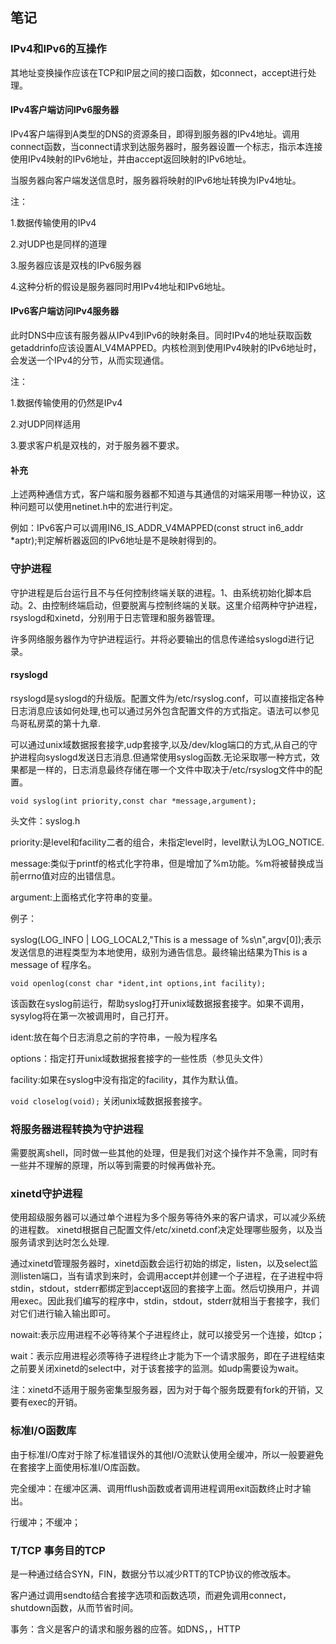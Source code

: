 ## 笔记

### IPv4和IPv6的互操作

其地址变换操作应该在TCP和IP层之间的接口函数，如connect，accept进行处理。

#### IPv4客户端访问IPv6服务器

IPv4客户端得到A类型的DNS的资源条目，即得到服务器的IPv4地址。调用connect函数，当connect请求到达服务器时，服务器设置一个标志，指示本连接使用IPv4映射的IPv6地址，并由accept返回映射的IPv6地址。

当服务器向客户端发送信息时，服务器将映射的IPv6地址转换为IPv4地址。

注：

1.数据传输使用的IPv4

2.对UDP也是同样的道理

3.服务器应该是双栈的IPv6服务器

4.这种分析的假设是服务器同时用IPv4地址和IPv6地址。

#### IPv6客户端访问IPv4服务器

此时DNS中应该有服务器从IPv4到IPv6的映射条目。同时IPv4的地址获取函数getaddrinfo应该设置AI_V4MAPPED。内核检测到使用IPv4映射的IPv6地址时，会发送一个IPv4的分节，从而实现通信。

注：

1.数据传输使用的仍然是IPv4

2.对UDP同样适用

3.要求客户机是双栈的，对于服务器不要求。

#### 补充

上述两种通信方式，客户端和服务器都不知道与其通信的对端采用哪一种协议，这种问题可以使用netinet.h中的宏进行判定。

例如：IPv6客户可以调用IN6_IS_ADDR_V4MAPPED(const struct in6_addr *aptr);判定解析器返回的IPv6地址是不是映射得到的。


### 守护进程

守护进程是后台运行且不与任何控制终端关联的进程。1、由系统初始化脚本启动。2、由控制终端启动，但要脱离与控制终端的关联。这里介绍两种守护进程，rsyslogd和xinetd，分别用于日志管理和服务器管理。

许多网络服务器作为守护进程运行。并将必要输出的信息传递给syslogd进行记录。

#### rsyslogd

rsyslogd是syslogd的升级版。配置文件为/etc/rsyslog.conf，可以直接指定各种日志消息应该如何处理,也可以通过另外包含配置文件的方式指定。语法可以参见鸟哥私房菜的第十九章.

可以通过unix域数据报套接字,udp套接字,以及/dev/klog端口的方式,从自己的守护进程向syslogd发送日志消息.但通常使用syslog函数.无论采取哪一种方式，效果都是一样的，日志消息最终存储在哪一个文件中取决于/etc/rsyslog文件中的配置。


`void syslog(int priority,const char *message,argument);`

头文件：syslog.h

priority:是level和facility二者的组合，未指定level时，level默认为LOG_NOTICE.

message:类似于printf的格式化字符串，但是增加了%m功能。%m将被替换成当前errno值对应的出错信息。

argument:上面格式化字符串的变量。

例子：

syslog(LOG_INFO | LOG_LOCAL2,"This is a message of %s\n",argv[0]);表示发送信息的进程类型为本地使用，级别为通告信息。最终输出结果为This is a message of 程序名。


`void openlog(const char *ident,int options,int facility);`

该函数在syslog前运行，帮助syslog打开unix域数据报套接字。如果不调用，sysylog将在第一次被调用时，自己打开。

ident:放在每个日志消息之前的字符串，一般为程序名

options：指定打开unix域数据报套接字的一些性质（参见头文件）

facility:如果在syslog中没有指定的facility，其作为默认值。

`void closelog(void);`  关闭unix域数据报套接字。

### 将服务器进程转换为守护进程

需要脱离shell，同时做一些其他的处理，但是我们对这个操作并不急需，同时有一些并不理解的原理，所以等到需要的时候再做补充。

### xinetd守护进程

使用超级服务器可以通过单个进程为多个服务等待外来的客户请求，可以减少系统的进程数。
xinetd根据自己配置文件/etc/xinetd.conf决定处理哪些服务，以及当服务请求到达时怎么处理.

通过xinetd管理服务器时，xinetd函数会运行初始的绑定，listen，以及select监测listen端口，当有请求到来时，会调用accept并创建一个子进程，在子进程中将stdin，stdout，stderr都绑定到accept返回的套接字上面。然后切换用户，并调用exec。因此我们编写的程序中，stdin，stdout，stderr就相当于套接字，我们对它们进行输入输出即可。

nowait:表示应用进程不必等待某个子进程终止，就可以接受另一个连接，如tcp；

wait：表示应用进程必须等待子进程终止才能为下一个请求服务，即在子进程结束之前要关闭xinetd的select中，对于该套接字的监测。如udp需要设为wait。

注：xinetd不适用于服务密集型服务器，因为对于每个服务既要有fork的开销，又要有exec的开销。

### 标准I/O函数库

由于标准I/O库对于除了标准错误外的其他I/O流默认使用全缓冲，所以一般要避免在套接字上面使用标准I/O库函数。

完全缓冲：在缓冲区满、调用fflush函数或者调用进程调用exit函数终止时才输出。

行缓冲；不缓冲；

### T/TCP 事务目的TCP

是一种通过结合SYN，FIN，数据分节以减少RTT的TCP协议的修改版本。

客户通过调用sendto结合套接字选项和函数选项，而避免调用connect，shutdown函数，从而节省时间。

事务：含义是客户的请求和服务器的应答。如DNS，，HTTP

